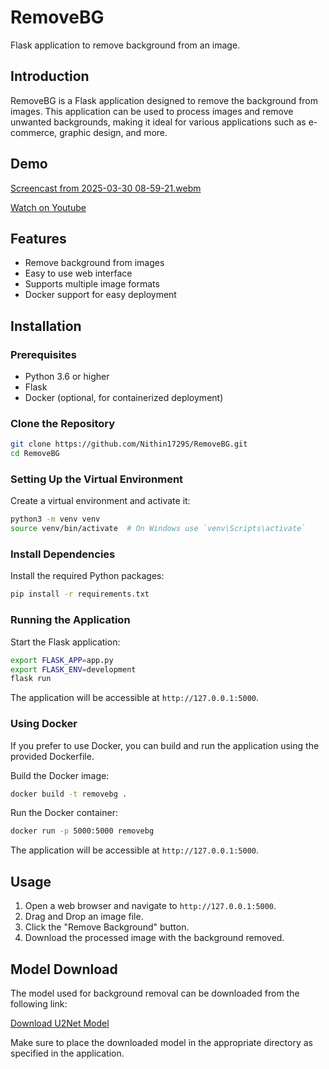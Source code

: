 # RemoveBG

Flask application to remove background from an image.

## Introduction

RemoveBG is a Flask application designed to remove the background from images. This application can be used to process images and remove unwanted backgrounds, making it ideal for various applications such as e-commerce, graphic design, and more.

## Demo

[Screencast from 2025-03-30 08-59-21.webm](https://github.com/user-attachments/assets/1a8feace-92fa-40c2-bf58-8a22c1a0147f)

[Watch on Youtube](https://youtu.be/WsU47ba4dfg)
## Features

- Remove background from images
- Easy to use web interface
- Supports multiple image formats
- Docker support for easy deployment

## Installation

### Prerequisites

- Python 3.6 or higher
- Flask
- Docker (optional, for containerized deployment)

### Clone the Repository

```bash
git clone https://github.com/Nithin1729S/RemoveBG.git
cd RemoveBG
```

### Setting Up the Virtual Environment

Create a virtual environment and activate it:

```bash
python3 -m venv venv
source venv/bin/activate  # On Windows use `venv\Scripts\activate`
```

### Install Dependencies

Install the required Python packages:

```bash
pip install -r requirements.txt
```

### Running the Application

Start the Flask application:

```bash
export FLASK_APP=app.py
export FLASK_ENV=development
flask run
```

The application will be accessible at `http://127.0.0.1:5000`.

### Using Docker

If you prefer to use Docker, you can build and run the application using the provided Dockerfile.

Build the Docker image:

```bash
docker build -t removebg .
```

Run the Docker container:

```bash
docker run -p 5000:5000 removebg
```

The application will be accessible at `http://127.0.0.1:5000`.

## Usage

1. Open a web browser and navigate to `http://127.0.0.1:5000`.
2. Drag and Drop an image file.
3. Click the "Remove Background" button.
4. Download the processed image with the background removed.

## Model Download

The model used for background removal can be downloaded from the following link:

[Download U2Net Model](https://github.com/danielgatis/rembg/releases/download/v0.0.0/u2net.onnx)

Make sure to place the downloaded model in the appropriate directory as specified in the application.
